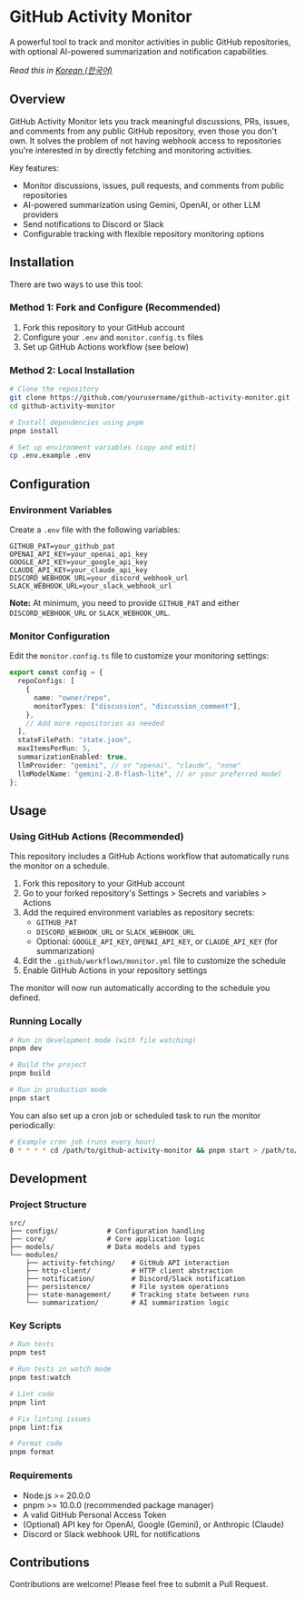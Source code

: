 # GitHub Activity Monitor

A powerful tool to track and monitor activities in public GitHub repositories, with optional AI-powered summarization and notification capabilities.

_Read this in [Korean (한국어)](./README_ko.md)_

## Overview

GitHub Activity Monitor lets you track meaningful discussions, PRs, issues, and comments from any public GitHub repository, even those you don't own. It solves the problem of not having webhook access to repositories you're interested in by directly fetching and monitoring activities.

Key features:

- Monitor discussions, issues, pull requests, and comments from public repositories
- AI-powered summarization using Gemini, OpenAI, or other LLM providers
- Send notifications to Discord or Slack
- Configurable tracking with flexible repository monitoring options

## Installation

There are two ways to use this tool:

### Method 1: Fork and Configure (Recommended)

1. Fork this repository to your GitHub account
2. Configure your `.env` and `monitor.config.ts` files
3. Set up GitHub Actions workflow (see below)

### Method 2: Local Installation

```bash
# Clone the repository
git clone https://github.com/yourusername/github-activity-monitor.git
cd github-activity-monitor

# Install dependencies using pnpm
pnpm install

# Set up environment variables (copy and edit)
cp .env.example .env
```

## Configuration

### Environment Variables

Create a `.env` file with the following variables:

```
GITHUB_PAT=your_github_pat
OPENAI_API_KEY=your_openai_api_key
GOOGLE_API_KEY=your_google_api_key
CLAUDE_API_KEY=your_claude_api_key
DISCORD_WEBHOOK_URL=your_discord_webhook_url
SLACK_WEBHOOK_URL=your_slack_webhook_url
```

**Note:** At minimum, you need to provide `GITHUB_PAT` and either `DISCORD_WEBHOOK_URL` or `SLACK_WEBHOOK_URL`.

### Monitor Configuration

Edit the `monitor.config.ts` file to customize your monitoring settings:

```typescript
export const config = {
  repoConfigs: [
    {
      name: "owner/repo",
      monitorTypes: ["discussion", "discussion_comment"],
    },
    // Add more repositories as needed
  ],
  stateFilePath: "state.json",
  maxItemsPerRun: 5,
  summarizationEnabled: true,
  llmProvider: "gemini", // or "openai", "claude", "none"
  llmModelName: "gemini-2.0-flash-lite", // or your preferred model
};
```

## Usage

### Using GitHub Actions (Recommended)

This repository includes a GitHub Actions workflow that automatically runs the monitor on a schedule.

1. Fork this repository to your GitHub account
2. Go to your forked repository's Settings > Secrets and variables > Actions
3. Add the required environment variables as repository secrets:
   - `GITHUB_PAT`
   - `DISCORD_WEBHOOK_URL` or `SLACK_WEBHOOK_URL`
   - Optional: `GOOGLE_API_KEY`, `OPENAI_API_KEY`, or `CLAUDE_API_KEY` (for summarization)
4. Edit the `.github/workflows/monitor.yml` file to customize the schedule
5. Enable GitHub Actions in your repository settings

The monitor will now run automatically according to the schedule you defined.

### Running Locally

```bash
# Run in development mode (with file watching)
pnpm dev

# Build the project
pnpm build

# Run in production mode
pnpm start
```

You can also set up a cron job or scheduled task to run the monitor periodically:

```bash
# Example cron job (runs every hour)
0 * * * * cd /path/to/github-activity-monitor && pnpm start > /path/to/logfile.log 2>&1
```

## Development

### Project Structure

```
src/
├── configs/            # Configuration handling
├── core/               # Core application logic
├── models/             # Data models and types
└── modules/
    ├── activity-fetching/    # GitHub API interaction
    ├── http-client/          # HTTP client abstraction
    ├── notification/         # Discord/Slack notification
    ├── persistence/          # File system operations
    ├── state-management/     # Tracking state between runs
    └── summarization/        # AI summarization logic
```

### Key Scripts

```bash
# Run tests
pnpm test

# Run tests in watch mode
pnpm test:watch

# Lint code
pnpm lint

# Fix linting issues
pnpm lint:fix

# Format code
pnpm format
```

### Requirements

- Node.js >= 20.0.0
- pnpm >= 10.0.0 (recommended package manager)
- A valid GitHub Personal Access Token
- (Optional) API key for OpenAI, Google (Gemini), or Anthropic (Claude)
- Discord or Slack webhook URL for notifications

## Contributions

Contributions are welcome! Please feel free to submit a Pull Request.
